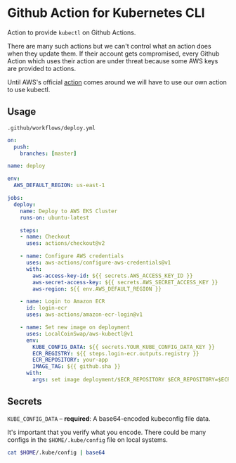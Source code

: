 # Github Action for Kubernetes CLI

Action to provide `kubectl` on Github Actions.

There are many such actions but we can't control what an action does when they update them. If their account gets compromised, every Github Action which uses their action are under threat because some AWS keys are provided to actions.

Until AWS's official [action](https://github.com/aws-actions/amazon-eks-fargate) comes around we will have to use our own action to use kubectl.


## Usage

`.github/workflows/deploy.yml`

```yaml
on:
  push:
    branches: [master]

name: deploy

env:
  AWS_DEFAULT_REGION: us-east-1

jobs:
  deploy:
    name: Deploy to AWS EKS Cluster
    runs-on: ubuntu-latest

    steps:
    - name: Checkout
      uses: actions/checkout@v2

    - name: Configure AWS credentials
      uses: aws-actions/configure-aws-credentials@v1
      with:
        aws-access-key-id: ${{ secrets.AWS_ACCESS_KEY_ID }}
        aws-secret-access-key: ${{ secrets.AWS_SECRET_ACCESS_KEY }}
        aws-region: ${{ env.AWS_DEFAULT_REGION }}

    - name: Login to Amazon ECR
      id: login-ecr
      uses: aws-actions/amazon-ecr-login@v1

    - name: Set new image on deployment
      uses: LocalCoinSwap/aws-kubectl@v1
      env:
        KUBE_CONFIG_DATA: ${{ secrets.YOUR_KUBE_CONFIG_DATA_KEY }}
        ECR_REGISTRY: ${{ steps.login-ecr.outputs.registry }}
        ECR_REPOSITORY: your-app
        IMAGE_TAG: ${{ github.sha }}
      with:
        args: set image deployment/$ECR_REPOSITORY $ECR_REPOSITORY=$ECR_REGISTRY/$ECR_REPOSITORY:$IMAGE_TAG

```

## Secrets

`KUBE_CONFIG_DATA` – **required**: A base64-encoded kubeconfig file data.

It's important that you verify what you encode. There could be many configs in the `$HOME/.kube/config` file on local systems.

```bash
cat $HOME/.kube/config | base64
```
